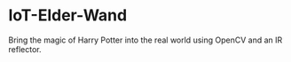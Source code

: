 # IoT-Elder-Wand
Bring the magic of Harry Potter into the real world using OpenCV and an IR reflector.
